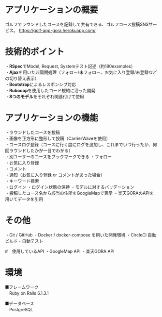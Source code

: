 # アプリケーションの概要
ゴルフでラウンドしたコースを記録して共有できる、ゴルフコース投稿SNSサービス。 <https://golf-app-gora.herokuapp.com/>

# 技術的ポイント
・**RSpec**でModel, Request, Systemテスト記述（約180examples）  
・**Ajax**を用いた非同期処理（フォロー/未フォロー、お気に入り登録/未登録などの切り替え表示）  
・**Bootstrap**によるレスポンシブ対応  
・**Rubocop**を使用したコード規約に沿った開発  
・**8つのモデル**をそれぞれ関連付けて使用  

# アプリケーションの機能
・ラウンドしたコースを投稿  
・画像を正方形に整形して投稿（CarrierWaveを使用）  
・コースログ登録（コースに行く度にログを追加し、これまでいつ行ったか、何回ラウンドしたかが一目でわかる）  
・別ユーザーのコースをブックマークできる
・フォロー  
・お気に入り登録  
・コメント  
・通知（お気に入り登録 or コメントがあった場合）  
・キーワード検索  
・ログイン
・ログイン状態の保持
・モデルに対するバリデーション  
・投稿したコース名から該当の住所をGoogleMapで表示
・楽天GORAのAPIを用いてデータを引用

# その他
・Git / GitHub
・Docker / docker-compose を用いた開発環境
・CircleCI 自動ビルド・自動テスト

#　使用しているAPI
・GoogleMap API
・楽天GORA API

# 環境
■フレームワーク  
　Ruby on Rails 6.1.3.1

■データベース  
　PostgreSQL  
